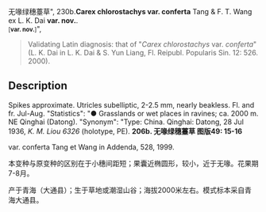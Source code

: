 无喙绿穗薹草",
230b.**Carex chlorostachys var. conferta** Tang & F. T. Wang ex L. K. Dai **var. nov.**. <br><small>[**var. nov.**]</small>",

> Validating Latin diagnosis: that of \"*Carex chlorostachys* var. *conferta*\" (L. K. Dai in L. K. Dai &amp; S. Yun Liang, Fl. Reipubl. Popularis Sin. 12: 526. 2000).

## Description
Spikes approximate. Utricles subelliptic, 2-2.5 mm, nearly beakless. Fl. and fr. Jul-Aug.
  "Statistics": "● Grasslands or wet places in ravines; ca. 2000 m. NE Qinghai (Datong).
  "Synonym": "Type: China. Qinghai: Datong, 28 Jul 1936, *K. M. Liou 6326* (holotype, PE).
**206b. 无喙绿穗薹草 图版49: 15-16**

var. conferta Tang et Wang in Addenda, 528, 1999.

本变种与原变种的区别在于小穗间距短；果囊近椭圆形，较小，近于无喙。花果期7-8月。

产于青海（大通县）；生于草地或潮湿山谷；海拔2000米左右。模式标本采自青海大通县。
